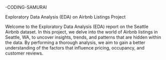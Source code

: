 -CODING-SAMURAI

Exploratory Data Analysis (EDA) on Airbnb Listings Project

Welcome to the Exploratory Data Analysis (EDA) report on the Seattle Airbnb dataset. In this project, we delve into the world of Airbnb listings in Seattle, WA, to uncover insights, trends, and patterns that are hidden within the data. By performing a thorough analysis, we aim to gain a better understanding of the factors that influence pricing, occupancy, and customer reviews.
